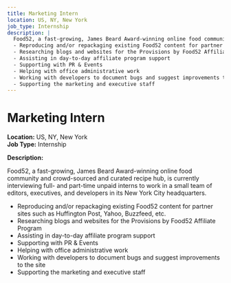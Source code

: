 ```yaml
---
title: Marketing Intern
location: US, NY, New York
job_type: Internship
description: |
  Food52, a fast-growing, James Beard Award-winning online food community and crowd-sourced and curated recipe hub, is currently interviewing full- and part-time unpaid interns to work in a small team of editors, executives, and developers in its New York City headquarters.
  - Reproducing and/or repackaging existing Food52 content for partner sites such as Huffington Post, Yahoo, Buzzfeed, etc.
  - Researching blogs and websites for the Provisions by Food52 Affiliate Program
  - Assisting in day-to-day affiliate program support
  - Supporting with PR & Events
  - Helping with office administrative work
  - Working with developers to document bugs and suggest improvements to the site
  - Supporting the marketing and executive staff
---
```


# Marketing Intern

**Location:** US, NY, New York  
**Job Type:** Internship

**Description:**

Food52, a fast-growing, James Beard Award-winning online food community and crowd-sourced and curated recipe hub, is currently interviewing full- and part-time unpaid interns to work in a small team of editors, executives, and developers in its New York City headquarters.

- Reproducing and/or repackaging existing Food52 content for partner sites such as Huffington Post, Yahoo, Buzzfeed, etc.
- Researching blogs and websites for the Provisions by Food52 Affiliate Program
- Assisting in day-to-day affiliate program support
- Supporting with PR & Events
- Helping with office administrative work
- Working with developers to document bugs and suggest improvements to the site
- Supporting the marketing and executive staff
